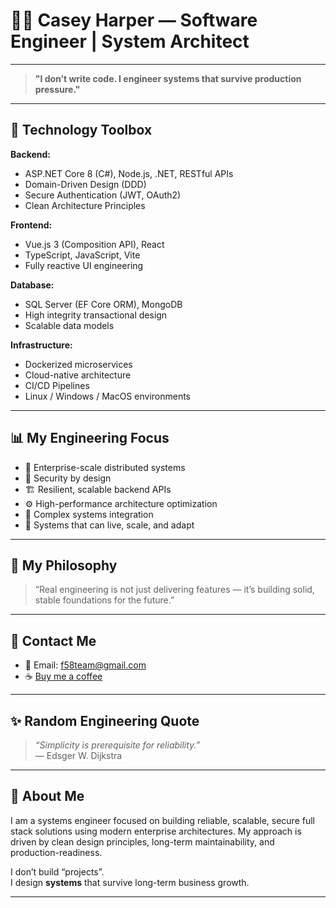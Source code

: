 # 👨‍💻 Casey Harper — Software Engineer | System Architect

---

> **"I don’t write code. I engineer systems that survive production pressure."**

---

## 🧰 Technology Toolbox

**Backend:**
- ASP.NET Core 8 (C#), Node.js, .NET, RESTful APIs
- Domain-Driven Design (DDD)
- Secure Authentication (JWT, OAuth2)
- Clean Architecture Principles

**Frontend:**
- Vue.js 3 (Composition API), React
- TypeScript, JavaScript, Vite
- Fully reactive UI engineering

**Database:**
- SQL Server (EF Core ORM), MongoDB
- High integrity transactional design
- Scalable data models

**Infrastructure:**
- Dockerized microservices
- Cloud-native architecture
- CI/CD Pipelines
- Linux / Windows / MacOS environments

---

## 📊 My Engineering Focus

- 🚀 Enterprise-scale distributed systems
- 🔐 Security by design
- 🏗️ Resilient, scalable backend APIs
- ⚙️ High-performance architecture optimization
- 🔄 Complex systems integration
- 🧠 Systems that can live, scale, and adapt

---

## 🧠 My Philosophy

> “Real engineering is not just delivering features — it’s building solid, stable foundations for the future.”

---

## 📩 Contact Me

- 📧 Email: [f58team@gmail.com](mailto:f58team@gmail.com)
- ☕ [Buy me a coffee](https://coff.ee/f58dev)

---

## ✨ Random Engineering Quote

> *“Simplicity is prerequisite for reliability.”*  
> — Edsger W. Dijkstra

---

## 🚀 About Me

I am a systems engineer focused on building reliable, scalable, secure full stack solutions using modern enterprise architectures. My approach is driven by clean design principles, long-term maintainability, and production-readiness.

I don’t build “projects”.  
I design **systems** that survive long-term business growth.

---

